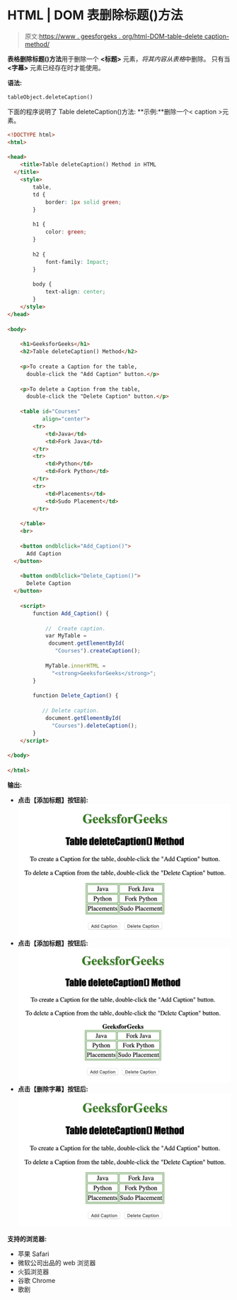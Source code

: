 # HTML | DOM 表删除标题()方法

> 原文:[https://www . geesforgeks . org/html-DOM-table-delete caption-method/](https://www.geeksforgeeks.org/html-dom-table-deletecaption-method/)

**表格删除标题()方法**用于删除一个 **<标题>** 元素，*将其内容从表格*中删除。
只有当 **<字幕>** 元素已经存在时才能使用。

**语法:**

```html
tableObject.deleteCaption()
```

下面的程序说明了 Table deleteCaption()方法:
**示例:**删除一个< caption >元素。

```html
<!DOCTYPE html>
<html>

<head>
    <title>Table deleteCaption() Method in HTML
  </title>
    <style>
        table,
        td {
            border: 1px solid green;
        }

        h1 {
            color: green;
        }

        h2 {
            font-family: Impact;
        }

        body {
            text-align: center;
        }
    </style>
</head>

<body>

    <h1>GeeksforGeeks</h1>
    <h2>Table deleteCaption() Method</h2>

    <p>To create a Caption for the table, 
      double-click the "Add Caption" button.</p>

    <p>To delete a Caption from the table, 
      double-click the "Delete Caption" button.</p>

    <table id="Courses" 
           align="center">
        <tr>
            <td>Java</td>
            <td>Fork Java</td>
        </tr>
        <tr>
            <td>Python</td>
            <td>Fork Python</td>
        </tr>
        <tr>
            <td>Placements</td>
            <td>Sudo Placement</td>
        </tr>

    </table>
    <br>

    <button ondblclick="Add_Caption()">
      Add Caption
  </button>

    <button ondblclick="Delete_Caption()">
      Delete Caption
  </button>

    <script>
        function Add_Caption() {

            //  Create caption.
            var MyTable = 
             document.getElementById(
               "Courses").createCaption();

            MyTable.innerHTML = 
              "<strong>GeeksforGeeks</strong>";
        }

        function Delete_Caption() {

           // Delete caption.
            document.getElementById(
              "Courses").deleteCaption();
        }
    </script>

</body>

</html>
```

**输出:**

*   **点击【添加标题】按钮前:**
    ![](img/e79e20c5dad2cb9427052d09552abddf.png)
*   **点击【添加标题】按钮后:**
    ![](img/c2eb842df1d9177cdae927e8be2ad29a.png)
*   **点击【删除字幕】按钮后:**
    ![](img/e79e20c5dad2cb9427052d09552abddf.png)

**支持的浏览器:**

*   苹果 Safari
*   微软公司出品的 web 浏览器
*   火狐浏览器
*   谷歌 Chrome
*   歌剧